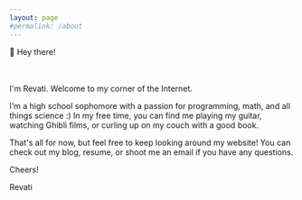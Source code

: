 ```yaml
---
layout: page
#permalink: /about
---
```


👋 Hey there! <br /><br /><br />

I'm Revati. Welcome to my corner of the Internet.

l'm a high school sophomore with a passion for programming, math, and all things science :) In my free time, you can find me playing my guitar, watching Ghibli films, or curling up on my couch with a good book.

That's all for now, but feel free to keep looking around my website! You can check out my blog, resume, or shoot me an email if you have any questions.

Cheers!

Revati